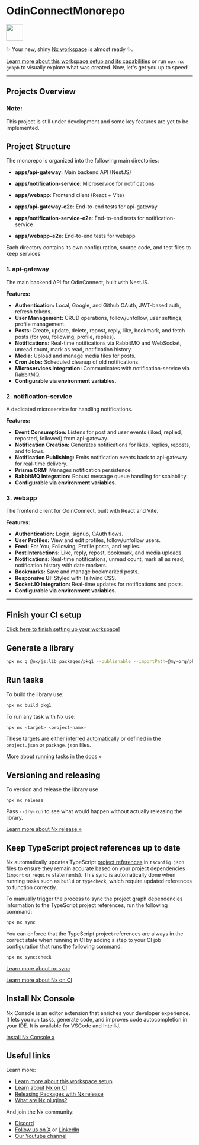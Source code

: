 # OdinConnectMonorepo

<a alt="Nx logo" href="https://nx.dev" target="_blank" rel="noreferrer"><img src="https://raw.githubusercontent.com/nrwl/nx/master/images/nx-logo.png" width="45"></a>

✨ Your new, shiny [Nx workspace](https://nx.dev) is almost ready ✨.

[Learn more about this workspace setup and its capabilities](https://nx.dev/nx-api/js?utm_source=nx_project&utm_medium=readme&utm_campaign=nx_projects) or run `npx nx graph` to visually explore what was created. Now, let's get you up to speed!

---

## Projects Overview

### Note:

This project is still under development and some key features are yet to be implemented.

## Project Structure

The monorepo is organized into the following main directories:

- **apps/api-gateway**: Main backend API (NestJS)
- **apps/notification-service**: Microservice for notifications
- **apps/webapp**: Frontend client (React + Vite)

- **apps/api-gateway-e2e**: End-to-end tests for api-gateway
- **apps/notification-service-e2e**: End-to-end tests for notification-service
- **apps/webapp-e2e**: End-to-end tests for webapp

Each directory contains its own configuration, source code, and test files to keep services

### 1. **api-gateway**

The main backend API for OdinConnect, built with NestJS.

**Features:**

- **Authentication:** Local, Google, and Github OAuth, JWT-based auth, refresh tokens.
- **User Management:** CRUD operations, follow/unfollow, user settings, profile management.
- **Posts:** Create, update, delete, repost, reply, like, bookmark, and fetch posts (for you, following, profile, replies).
- **Notifications:** Real-time notifications via RabbitMQ and WebSocket, unread count, mark as read, notification history.
- **Media:** Upload and manage media files for posts.
- **Cron Jobs:** Scheduled cleanup of old notifications.
- **Microservices Integration:** Communicates with notification-service via RabbitMQ.
- **Configurable via environment variables.**

### 2. **notification-service**

A dedicated microservice for handling notifications.

**Features:**

- **Event Consumption:** Listens for post and user events (liked, replied, reposted, followed) from api-gateway.
- **Notification Creation:** Generates notifications for likes, replies, reposts, and follows.
- **Notification Publishing:** Emits notification events back to api-gateway for real-time delivery.
- **Prisma ORM:** Manages notification persistence.
- **RabbitMQ Integration:** Robust message queue handling for scalability.
- **Configurable via environment variables.**

### 3. **webapp**

The frontend client for OdinConnect, built with React and Vite.

**Features:**

- **Authentication:** Login, signup, OAuth flows.
- **User Profiles:** View and edit profiles, follow/unfollow users.
- **Feed:** For You, Following, Profile posts, and replies.
- **Post Interactions:** Like, reply, repost, bookmark, and media uploads.
- **Notifications:** Real-time notifications, unread count, mark all as read, notification history with date markers.
- **Bookmarks:** Save and manage bookmarked posts.
- **Responsive UI:** Styled with Tailwind CSS.
- **Socket.IO Integration:** Real-time updates for notifications and posts.
- **Configurable via environment variables.**

---

## Finish your CI setup

[Click here to finish setting up your workspace!](https://cloud.nx.app/connect/mbgJhNwxJ6)

## Generate a library

```sh
npx nx g @nx/js:lib packages/pkg1 --publishable --importPath=@my-org/pkg1
```

## Run tasks

To build the library use:

```sh
npx nx build pkg1
```

To run any task with Nx use:

```sh
npx nx <target> <project-name>
```

These targets are either [inferred automatically](https://nx.dev/concepts/inferred-tasks?utm_source=nx_project&utm_medium=readme&utm_campaign=nx_projects) or defined in the `project.json` or `package.json` files.

[More about running tasks in the docs &raquo;](https://nx.dev/features/run-tasks?utm_source=nx_project&utm_medium=readme&utm_campaign=nx_projects)

## Versioning and releasing

To version and release the library use

```
npx nx release
```

Pass `--dry-run` to see what would happen without actually releasing the library.

[Learn more about Nx release &raquo;](https://nx.dev/features/manage-releases?utm_source=nx_project&utm_medium=readme&utm_campaign=nx_projects)

## Keep TypeScript project references up to date

Nx automatically updates TypeScript [project references](https://www.typescriptlang.org/docs/handbook/project-references.html) in `tsconfig.json` files to ensure they remain accurate based on your project dependencies (`import` or `require` statements). This sync is automatically done when running tasks such as `build` or `typecheck`, which require updated references to function correctly.

To manually trigger the process to sync the project graph dependencies information to the TypeScript project references, run the following command:

```sh
npx nx sync
```

You can enforce that the TypeScript project references are always in the correct state when running in CI by adding a step to your CI job configuration that runs the following command:

```sh
npx nx sync:check
```

[Learn more about nx sync](https://nx.dev/reference/nx-commands#sync)

[Learn more about Nx on CI](https://nx.dev/ci/intro/ci-with-nx#ready-get-started-with-your-provider?utm_source=nx_project&utm_medium=readme&utm_campaign=nx_projects)

## Install Nx Console

Nx Console is an editor extension that enriches your developer experience. It lets you run tasks, generate code, and improves code autocompletion in your IDE. It is available for VSCode and IntelliJ.

[Install Nx Console &raquo;](https://nx.dev/getting-started/editor-setup?utm_source=nx_project&utm_medium=readme&utm_campaign=nx_projects)

## Useful links

Learn more:

- [Learn more about this workspace setup](https://nx.dev/nx-api/js?utm_source=nx_project&utm_medium=readme&utm_campaign=nx_projects)
- [Learn about Nx on CI](https://nx.dev/ci/intro/ci-with-nx?utm_source=nx_project&utm_medium=readme&utm_campaign=nx_projects)
- [Releasing Packages with Nx release](https://nx.dev/features/manage-releases?utm_source=nx_project&utm_medium=readme&utm_campaign=nx_projects)
- [What are Nx plugins?](https://nx.dev/concepts/nx-plugins?utm_source=nx_project&utm_medium=readme&utm_campaign=nx_projects)

And join the Nx community:

- [Discord](https://go.nx.dev/community)
- [Follow us on X](https://twitter.com/nxdevtools) or [LinkedIn](https://www.linkedin.com/company/nrwl)
- [Our Youtube channel](https://www.youtube.com/@nxdevtools)
